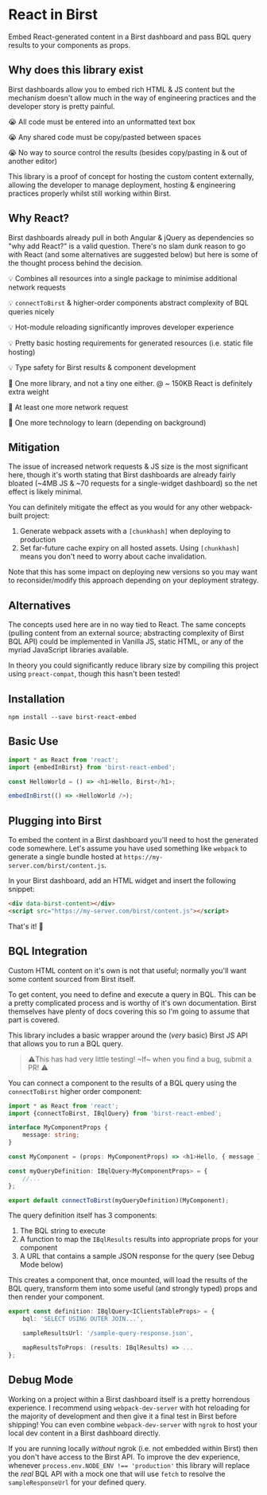 # React in Birst
Embed React-generated content in a Birst dashboard and pass BQL query results to your components as props.

## Why does this library exist
Birst dashboards allow you to embed rich HTML & JS content but the mechanism doesn't allow much in the way of engineering practices and the developer story is pretty painful.  

😭 All code must be entered into an unformatted text box

😭 Any shared code must be copy/pasted between spaces

😭 No way to source control the results (besides copy/pasting in & out of another editor)

This library is a proof of concept for hosting the custom content externally, allowing the developer to manage deployment, hosting & engineering practices properly whilst still working within Birst.

## Why React?
Birst dashboards already pull in both Angular & jQuery as dependencies so "why add React?" is a valid question.  There's no slam dunk reason to go with React (and some alternatives are suggested below) but here is some of the thought process behind the decision.

💡 Combines all resources into a single package to minimise additional network requests
  
💡 `connectToBirst` & higher-order components abstract complexity of BQL queries nicely

💡 Hot-module reloading significantly improves developer experience

💡 Pretty basic hosting requirements for generated resources (i.e. static file hosting)

💡 Type safety for Birst results & component development

🤔 One more library, and not a tiny one either.  @ ~ 150KB React is definitely extra weight

🤔 At least one more network request

🤔 One more technology to learn (depending on background)

## Mitigation
The issue of increased network requests & JS size is the most significant here, though it's worth stating that Birst dashboards are already fairly bloated (~4MB JS & ~70 requests for a single-widget dashboard) so the net effect is likely minimal.

You can definitely mitigate the effect as you would for any other webpack-built project:

1. Generate webpack assets with a `[chunkhash]` when deploying to production
2. Set far-future cache expiry on all hosted assets.  Using `[chunkhash]` means you don't need to worry about cache invalidation.

Note that this has some impact on deploying new versions so you may want to reconsider/modify this approach depending on your deployment strategy.

## Alternatives
The concepts used here are in no way tied to React.  The same concepts (pulling content from an external source; abstracting complexity of Birst BQL API) could be implemented in Vanilla JS, static HTML, or any of the myriad JavaScript libraries available.

In theory you could significantly reduce library size by compiling this project using `preact-compat`, though this hasn't been tested!

## Installation

```
npm install --save birst-react-embed
```

## Basic Use

```typescript
import * as React from 'react';
import {embedInBirst} from 'birst-react-embed';

const HelloWorld = () => <h1>Hello, Birst</h1>;

embedInBirst(() => <HelloWorld />);
```

## Plugging into Birst
To embed the content in a Birst dashboard you'll need to host the generated code somewhere.  Let's assume you have used something like `webpack` to generate a single bundle hosted at `https://my-server.com/birst/content.js`.

In your Birst dashboard, add an HTML widget and insert the following snippet:

```html
<div data-birst-content></div>
<script src="https://my-server.com/birst/content.js"></script>
```

That's it! 🎉

## BQL Integration
Custom HTML content on it's own is not that useful; normally you'll want some content sourced from Birst itself.

To get content, you need to define and execute a query in BQL.  This can be a pretty complicated process and is worthy of it's own documentation.  Birst themselves have plenty of docs covering this so I'm going to assume that part is covered.

This library includes a basic wrapper around the (_very_ basic) Birst JS API that allows you to run a BQL query.

> ⚠️This has had very little testing!  ~If~ when you find a bug, submit a PR! ⚠️

You can connect a component to the results of a BQL query using the `connectToBirst` higher order component:

```typescript
import * as React from 'react';
import {connectToBirst, IBqlQuery} from 'birst-react-embed';

interface MyComponentProps {
	message: string;
}

const MyComponent = (props: MyComponentProps) => <h1>Hello, { message }</h1>;

const myQueryDefinition: IBqlQuery<MyComponentProps> = {
	//...
};

export default connectToBirst(myQueryDefinition)(MyComponent);
```

The query definition itself has 3 components:

1. The BQL string to execute
2. A function to map the `IBqlResults` results into appropriate props for your component
3. A URL that contains a sample JSON response for the query (see Debug Mode below)

This creates a component that, once mounted, will load the results of the BQL query, transform them into some useful (and strongly typed) props and then render your component.

```typescript
export const definition: IBqlQuery<IClientsTableProps> = {
	bql: 'SELECT USING OUTER JOIN...',

	sampleResultsUrl: '/sample-query-response.json',

	mapResultsToProps: (results: IBqlResults) => ...
};
```

## Debug Mode
Working on a project within a Birst dashboard itself is a pretty horrendous experience.  I recommend using `webpack-dev-server` with hot reloading for the majority of development and then give it a final test in Birst before shipping!  You can even combine `webpack-dev-server` with `ngrok` to host your local dev content in a Birst dashboard directly.

If you are running locally _without_ ngrok (i.e. not embedded within Birst) then  you don't have access to the Birst API.  To improve the dev experience, whenever `process.env.NODE_ENV !== 'production'` this library will replace the _real_ BQL API with a mock one that will use `fetch` to resolve the `sampleResponseUrl` for your defined query.